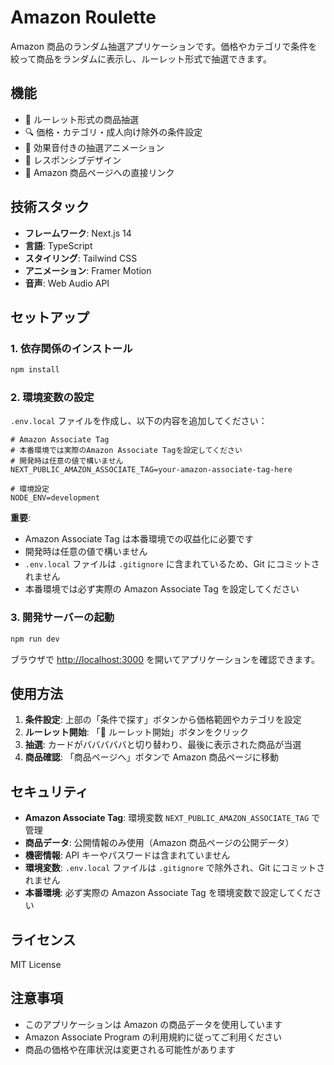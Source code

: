 # Amazon Roulette

Amazon 商品のランダム抽選アプリケーションです。価格やカテゴリで条件を絞って商品をランダムに表示し、ルーレット形式で抽選できます。

## 機能

- 🎰 ルーレット形式の商品抽選
- 🔍 価格・カテゴリ・成人向け除外の条件設定
- 🎵 効果音付きの抽選アニメーション
- 📱 レスポンシブデザイン
- 🛒 Amazon 商品ページへの直接リンク

## 技術スタック

- **フレームワーク**: Next.js 14
- **言語**: TypeScript
- **スタイリング**: Tailwind CSS
- **アニメーション**: Framer Motion
- **音声**: Web Audio API

## セットアップ

### 1. 依存関係のインストール

```bash
npm install
```

### 2. 環境変数の設定

`.env.local` ファイルを作成し、以下の内容を追加してください：

```env
# Amazon Associate Tag
# 本番環境では実際のAmazon Associate Tagを設定してください
# 開発時は任意の値で構いません
NEXT_PUBLIC_AMAZON_ASSOCIATE_TAG=your-amazon-associate-tag-here

# 環境設定
NODE_ENV=development
```

**重要**:

- Amazon Associate Tag は本番環境での収益化に必要です
- 開発時は任意の値で構いません
- `.env.local` ファイルは `.gitignore` に含まれているため、Git にコミットされません
- 本番環境では必ず実際の Amazon Associate Tag を設定してください

### 3. 開発サーバーの起動

```bash
npm run dev
```

ブラウザで [http://localhost:3000](http://localhost:3000) を開いてアプリケーションを確認できます。

## 使用方法

1. **条件設定**: 上部の「条件で探す」ボタンから価格範囲やカテゴリを設定
2. **ルーレット開始**: 「🎰 ルーレット開始」ボタンをクリック
3. **抽選**: カードがバババババと切り替わり、最後に表示された商品が当選
4. **商品確認**: 「商品ページへ」ボタンで Amazon 商品ページに移動

## セキュリティ

- **Amazon Associate Tag**: 環境変数 `NEXT_PUBLIC_AMAZON_ASSOCIATE_TAG` で管理
- **商品データ**: 公開情報のみ使用（Amazon 商品ページの公開データ）
- **機密情報**: API キーやパスワードは含まれていません
- **環境変数**: `.env.local` ファイルは `.gitignore` で除外され、Git にコミットされません
- **本番環境**: 必ず実際の Amazon Associate Tag を環境変数で設定してください

## ライセンス

MIT License

## 注意事項

- このアプリケーションは Amazon の商品データを使用しています
- Amazon Associate Program の利用規約に従ってご利用ください
- 商品の価格や在庫状況は変更される可能性があります
